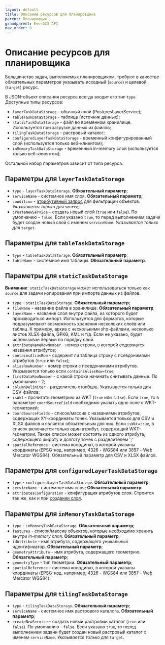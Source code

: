 ```yaml
---
layout: default
title: Описание ресурсов для планировщика
parent: Планировщик
grandparent: EverGIS API
nav_order: 0
---
```


# Описание ресурсов для планировщика
Большинство задач, выполняемых планировщиком, требуют в качестве обязательных параметров указывать исходный (`source`) и целевой (`target`) ресурс.

В JSON-объект описания ресурса всегда входит его тип `type`. Доступные типы ресурсов:
- `layerTaskDataStorage` - обычный слой (PostgresLayerService);
- `tableTaskDataStorage` - таблица (источник данных);
- `staticTaskDataStorage` - файл во временном хранилище. Используется при загрузке данных из файлов;
- `tilingTaskDataStorage` - растровый каталог;
- `configuredLayerTaskDataStorage` - временный конфигурированный слой (используется только веб-клиентом);
- `inMemoryTaskDataStorage` - временный in-memory слой (используется только веб-клиентом);

Остальной набор параметров зависит от типа ресурса.

## Параметры для `layerTaskDataStorage`

- `type` - `layerTaskDataStorage`. **Обязательный параметр**;
- `serviceName` - системное имя слоя. **Обязательный параметр**;
- `condition` - [атрибутивный запрос](/help/attr_query) для фильтрации объектов. _Указывается только для_ `source`;
- `createNewService` - создать новый слой (`true` или `false`). По умолчанию - `false`. Если указано `true`, то перед выполнением задачи будет создан новый слой с именем `serviceName`. _Указывается только для_ `target`.

## Параметры для `tableTaskDataStorage`

- `type` - `tableTaskDataStorage`. **Обязательный параметр**;
- `tableName` - системное имя таблицы. **Обязательный параметр**.

## Параметры для `staticTaskDataStorage`
**Внимание**: `staticTaskDataStorage` может использоваться только как `source` для задачи копирования при импорте данных из файлов.

- `type` - `staticTaskDataStorage`. **Обязательный параметр**;
- `fileName` - название файла в хранилище. **Обязательный параметр**;
- `layerName` - название слоя внутри файла, из которого будет производиться импорт. Используется для форматов, которые подразумевают возможность хранения нескольких слоёв или таблиц. К примеру, архив с несколькими shp-файлами, несколько листов XLSX-файла, GPKG, KML и т/д. Если не указано, будет использован первый по порядку слой.
- `attributeNameRowNumber` - номер строки, в которой содержатся названия атрибутов;
- `containsAliasRow` - содержит ли таблица строку с псевдонимами атрибутов (`true` или `false`);
- `aliasRowNumber` - номер строки с псевдонимами атрибутов. Указывается только если `containsAliasRow=true`;
- `firstDataRowNumber` - с какой строки начинать считывать данные. По умолчанию - 2;
- `columnDelimiter` - разделитель столбцов. Указывается только для CSV-файлов;
- `isWkt` - прочитать геометрию из WKT (`true` или `false`). Если `true`, то в параметре `coordSourceField` необходимо указать одно поле с WKT-геометрией;
- `coordSourceFields` - список/массив с названиями атрибутов, содержащих XY-координаты точек. Указывается только для CSV и XLSX файлов и является обязательным для них. Если `isWkt=true`, в список включается только один атрибут, содержащий WKT-геометрии. Также список может состоять из одного атрибута, содержащего широту и долготу точек с разделителем ';'
- `spatialReference` - система координат, в которой указаны координаты (EPSG-код, например, 4326 - WGS84 или 3857 - Web Mercator WGS84). Обязательный параметр для CSV и XLSX файлов.

## Параметры для `configuredLayerTaskDataStorage`

- `type` - `configuredLayerTaskDataStorage`. **Обязательный параметр**;
- `serviceName` - системное имя слоя; **Обязательный параметр**
- `attributesConfiguration` - конфигурация атрибутов слоя. Строится так же, как и при [создании слоя](/api/resources/create_layer).

## Параметры для `inMemoryTaskDataStorage`

- `type` - `inMemoryTaskDataStorage`. **Обязательный параметр**;
- `features` - список/массив объектов, которые необходимо хранить внутри _in-memory_ слоя. **Обязательный параметр**; <!-- здесь нужна будет ссылка на какую-нибудь страничку с JSON-структурой описаний объектов (атрибуты + геометрия) --->
- `idAttribute` - имя атрибута, содержащего уникальный идентификатор. **Обязательный параметр**;
- `geometryAttribute` - имя атрибута, содержащего геометрию. **Обязательный параметр**;
- `geometryType` - тип геометрии. **Обязательный параметр**;
- `spatialReference` - система координат, в которой указаны координаты (EPSG-код, например, 4326 - WGS84 или 3857 - Web Mercator WGS84).

## Параметры для `tilingTaskDataStorage`

- `type` - `tilingTaskDataStorage`. **Обязательный параметр**;
- `serviceName` - системное имя растрового каталога. **Обязательный параметр**;
- `createNewService` - создать новый растровый каталог (`true` или `false`). По умолчанию - `false`. Если указано `true`, то перед выполнением задачи будет создан новый растровый каталог с именем `serviceName`. _Указывается только для_ `target`.